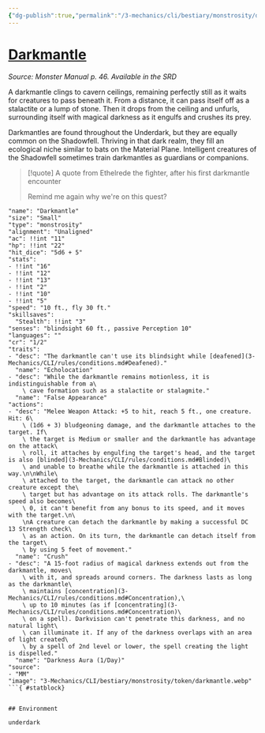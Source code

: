 ```yaml
---
{"dg-publish":true,"permalink":"/3-mechanics/cli/bestiary/monstrosity/darkmantle/","tags":["ttrpg-cli/compendium/src/5e/mm","ttrpg-cli/monster/cr/1-2","ttrpg-cli/monster/environment/underdark","ttrpg-cli/monster/size/small","ttrpg-cli/monster/type/monstrosity"]}
---
```


# [Darkmantle](3-Mechanics\CLI\bestiary\monstrosity/darkmantle.md)
*Source: Monster Manual p. 46. Available in the <span title='Systems Reference Document (5.1)'>SRD</span>*  

A darkmantle clings to cavern ceilings, remaining perfectly still as it waits for creatures to pass beneath it. From a distance, it can pass itself off as a stalactite or a lump of stone. Then it drops from the ceiling and unfurls, surrounding itself with magical darkness as it engulfs and crushes its prey.

Darkmantles are found throughout the Underdark, but they are equally common on the Shadowfell. Thriving in that dark realm, they fill an ecological niche similar to bats on the Material Plane. Intelligent creatures of the Shadowfell sometimes train darkmantles as guardians or companions.

> [!quote] A quote from Ethelrede the fighter, after his first darkmantle encounter  
> 
> Remind me again why we're on this quest?


```statblock
"name": "Darkmantle"
"size": "Small"
"type": "monstrosity"
"alignment": "Unaligned"
"ac": !!int "11"
"hp": !!int "22"
"hit_dice": "5d6 + 5"
"stats":
- !!int "16"
- !!int "12"
- !!int "13"
- !!int "2"
- !!int "10"
- !!int "5"
"speed": "10 ft., fly 30 ft."
"skillsaves":
  "Stealth": !!int "3"
"senses": "blindsight 60 ft., passive Perception 10"
"languages": ""
"cr": "1/2"
"traits":
- "desc": "The darkmantle can't use its blindsight while [deafened](3-Mechanics/CLI/rules/conditions.md#Deafened)."
  "name": "Echolocation"
- "desc": "While the darkmantle remains motionless, it is indistinguishable from a\
    \ cave formation such as a stalactite or stalagmite."
  "name": "False Appearance"
"actions":
- "desc": "Melee Weapon Attack: +5 to hit, reach 5 ft., one creature. Hit: 6\
    \ (1d6 + 3) bludgeoning damage, and the darkmantle attaches to the target. If\
    \ the target is Medium or smaller and the darkmantle has advantage on the attack\
    \ roll, it attaches by engulfing the target's head, and the target is also [blinded](3-Mechanics/CLI/rules/conditions.md#Blinded)\
    \ and unable to breathe while the darkmantle is attached in this way.\n\nWhile\
    \ attached to the target, the darkmantle can attack no other creature except the\
    \ target but has advantage on its attack rolls. The darkmantle's speed also becomes\
    \ 0, it can't benefit from any bonus to its speed, and it moves with the target.\n\
    \nA creature can detach the darkmantle by making a successful DC 13 Strength check\
    \ as an action. On its turn, the darkmantle can detach itself from the target\
    \ by using 5 feet of movement."
  "name": "Crush"
- "desc": "A 15-foot radius of magical darkness extends out from the darkmantle, moves\
    \ with it, and spreads around corners. The darkness lasts as long as the darkmantle\
    \ maintains [concentration](3-Mechanics/CLI/rules/conditions.md#Concentration),\
    \ up to 10 minutes (as if [concentrating](3-Mechanics/CLI/rules/conditions.md#Concentration)\
    \ on a spell). Darkvision can't penetrate this darkness, and no natural light\
    \ can illuminate it. If any of the darkness overlaps with an area of light created\
    \ by a spell of 2nd level or lower, the spell creating the light is dispelled."
  "name": "Darkness Aura (1/Day)"
"source":
- "MM"
"image": "3-Mechanics/CLI/bestiary/monstrosity/token/darkmantle.webp"
```{ #statblock}


## Environment

underdark